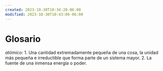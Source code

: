 ```yaml
---
created: 2023-10-30T10:34:28-06:00
modified: 2023-10-30T10:43:06-06:00
---
```


# Glosario

*atómico:* 1. Una cantidad extremadamente pequeña de una cosa, la unidad más pequeña e irreductible que forma parte de un sistema mayor. 2. La fuente de una inmensa energía o poder.

